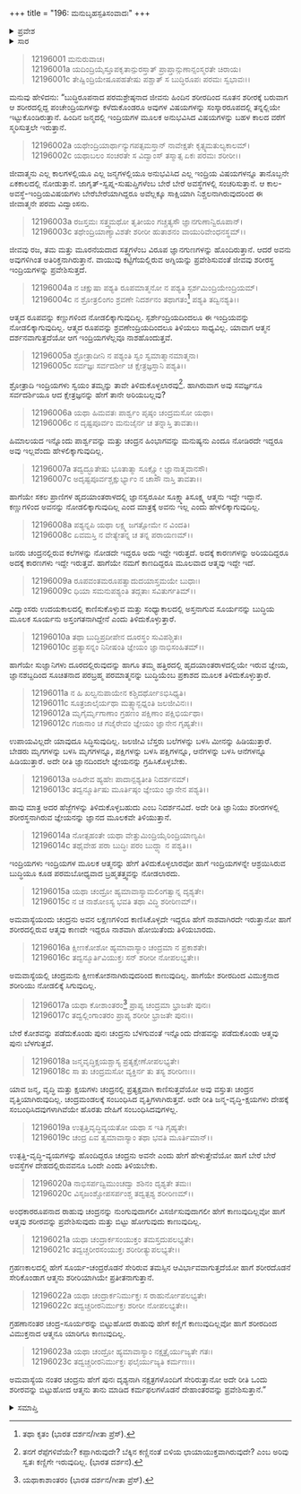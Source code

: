 +++
title = "196: ಮನುಬೃಹಸ್ಪತಿಸಂವಾದಃ"
+++

<details><summary>ಪ್ರವೇಶ</summary>


।।   ಓಂ ಓಂ ನಮೋ ನಾರಾಯಣಾಯ।।   ಶ್ರೀ ವೇದವ್ಯಾಸಾಯ ನಮಃ ।।

ಶ್ರೀ ಕೃಷ್ಣದ್ವೈಪಾಯನ ವೇದವ್ಯಾಸ ವಿರಚಿತ  

**ಶ್ರೀ ಮಹಾಭಾರತ**

**ಶಾಂತಿ ಪರ್ವ**

**ಮೋಕ್ಷಧರ್ಮ ಪರ್ವ**

**ಅಧ್ಯಾಯ 196**


</details>

<details><summary>ಸಾರ</summary>

ಶರೀರೇಂದ್ರಿಯ-ಮನೋಬುದ್ಧಿಗಳಿಗಿಂತಲೂ ಅತಿರಿಕ್ತನಾದ ಆತ್ಮನ ನಿತ್ಯತ್ವದ ಪ್ರತಿಪಾದನೆ (1-23).


</details>

> 12196001 ಮನುರುವಾಚ।  
12196001a ಯದಿಂದ್ರಿಯೈಸ್ತೂಪಕೃತಾನ್ಪುರಸ್ತಾತ್
       ಪ್ರಾಪ್ತಾನ್ಗುಣಾನ್ಸಂಸ್ಮರತೇ ಚಿರಾಯ।  
> 12196001c ತೇಷ್ವಿಂದ್ರಿಯೇಷೂಪಹತೇಷು ಪಶ್ಚಾತ್
       ಸ ಬುದ್ಧಿರೂಪಃ ಪರಮಃ ಸ್ವಭಾವಃ।।  

ಮನುವು ಹೇಳಿದನು: “ಬುದ್ಧಿರೂಪನಾದ ಪರಮಶ್ರೇಷ್ಠನಾದ ಜೀವನು ಹಿಂದಿನ ಶರೀರದಿಂದ ನೂತನ ಶರೀರಕ್ಕೆ ಬರುವಾಗ ಆ ಶರೀರದಲ್ಲಿದ್ದ ಪಂಚೇಂದ್ರಿಯಗಳನ್ನು ಕಳೆದುಕೊಂಡರೂ ಅವುಗಳ ವಿಷಯಗಳನ್ನು ಸಂಸ್ಕಾರರೂಪದಲ್ಲಿ ತನ್ನಲ್ಲಿಯೇ ಇಟ್ಟುಕೊಂಡಿರುತ್ತಾನೆ. ಹಿಂದಿನ ಜನ್ಮದಲ್ಲಿ ಇಂದ್ರಿಯಗಳ ಮೂಲಕ ಅನುಭವಿಸಿದ ವಿಷಯಗಳನ್ನು ಬಹಳ ಕಾಲದ ವರೆಗೆ ಸ್ಮರಿಸುತ್ತಲೇ ಇರುತ್ತಾನೆ.

> 12196002a ಯಥೇಂದ್ರಿಯಾರ್ಥಾನ್ಯುಗಪತ್ಸಮಸ್ತಾನ್
       ನಾವೇಕ್ಷತೇ ಕೃತ್ಸ್ನಮತುಲ್ಯಕಾಲಮ್।  
> 12196002c ಯಥಾಬಲಂ ಸಂಚರತೇ ಸ ವಿದ್ವಾಂಸ್
       ತಸ್ಮಾತ್ಸ ಏಕಃ ಪರಮಃ ಶರೀರೀ।।  

ಜೀವಾತ್ಮನು ಎಲ್ಲ ಕಾಲಗಳಲ್ಲಿಯೂ ಎಲ್ಲ ಜನ್ಮಗಳಲ್ಲಿಯೂ ಅನುಭವಿಸಿದ ಎಲ್ಲ ಇಂದ್ರಿಯ ವಿಷಯಗಳನ್ನೂ ತಾನೊಬ್ಬನೇ ಏಕಕಾಲದಲ್ಲಿ ನೋಡುತ್ತಾನೆ. ಜಾಗೃತ್-ಸ್ವಪ್ನ-ಸುಷುಪ್ತಿಗಳೆಂಬ ಬೇರೆ ಬೇರೆ ಅವಸ್ಥೆಗಳಲ್ಲಿ ಸಂಚರಿಸುತ್ತಾನೆ. ಆ ಕಾಲ-ಅವಸ್ಥೆ-ಇಂದ್ರಿಯವಿಷಯಗಳು ಬೇರೆಬೇರೆಯಾಗಿದ್ದರೂ ಅವೆಲ್ಲಕ್ಕೂ ಸಾಕ್ಷಿಯಾಗಿ ನಿಶ್ಚಲನಾಗಿರುವುದರಿಂದ ಈ ಜೀವಾತ್ಮನೇ ಪರಮ ವಿದ್ವಾಂಸನು.

> 12196003a ರಜಸ್ತಮಃ ಸತ್ತ್ವಮಥೋ ತೃತೀಯಂ
       ಗಚ್ಚತ್ಯಸೌ ಜ್ಞಾನಗುಣಾನ್ವಿರೂಪಾನ್।  
> 12196003c ತಥೇಂದ್ರಿಯಾಣ್ಯಾವಿಶತೇ ಶರೀರೀ
       ಹುತಾಶನಂ ವಾಯುರಿವೇಂಧನಸ್ಥಮ್।।  

ಜೀವವು ರಜ, ತಮ ಮತ್ತು ಮೂರನೆಯದಾದ ಸತ್ತ್ವಗಳೆಂಬ ವಿರೂಪ ಜ್ಞಾನಗುಣಗಳನ್ನು ಹೊಂದಿರುತ್ತಾನೆ. ಆದರೆ ಅವನು ಅವುಗಳಿಗಿಂತ ಅತಿರಿಕ್ತನಾಗಿರುತ್ತಾನೆ. ವಾಯುವು ಕಟ್ಟಿಗೆಯಲ್ಲಿರುವ ಅಗ್ನಿಯನ್ನು ಪ್ರವೇಶಿಸುವಂತೆ ಜೀವವು ಶರೀರಸ್ಥ ಇಂದ್ರಿಯಗಳನ್ನು ಪ್ರವೇಶಿಸುತ್ತದೆ.

> 12196004a ನ ಚಕ್ಷುಷಾ ಪಶ್ಯತಿ ರೂಪಮಾತ್ಮನೋ
       ನ ಪಶ್ಯತಿ ಸ್ಪರ್ಶಮಿಂದ್ರಿಯೇಂದ್ರಿಯಮ್।  
> 12196004c ನ ಶ್ರೋತ್ರಲಿಂಗಂ ಶ್ರವಣೇ ನಿದರ್ಶನಂ
       ತಥಾಗತಂ[^1] ಪಶ್ಯತಿ ತದ್ವಿನಶ್ಯತಿ।।  

ಆತ್ಮದ ರೂಪವನ್ನು ಕಣ್ಣುಗಳಿಂದ ನೋಡಲಿಕ್ಕಾಗುವುದಿಲ್ಲ. ಸ್ಪರ್ಶೇಂದ್ರಿಯದಿಂದಲೂ ಈ ಇಂದ್ರಿಯವನ್ನು ನೋಡಲಿಕ್ಕಾಗುವುದಿಲ್ಲ. ಆತ್ಮದ ರೂಪವನ್ನು ಶ್ರವಣೇಂದ್ರಿಯದಿಂದಲೂ ತಿಳಿಯಲು ಸಾಧ್ಯವಿಲ್ಲ. ಯಾವಾಗ ಆತ್ಮನ ದರ್ಶನವಾಗುತ್ತದೆಯೋ ಆಗ ಇಂದ್ರಿಯಗಳೆಲ್ಲವೂ ನಾಶಹೊಂದುತ್ತವೆ.

> 12196005a ಶ್ರೋತ್ರಾದೀನಿ ನ ಪಶ್ಯಂತಿ ಸ್ವಂ ಸ್ವಮಾತ್ಮಾನಮಾತ್ಮನಾ।  
12196005c ಸರ್ವಜ್ಞಃ ಸರ್ವದರ್ಶೀ ಚ ಕ್ಷೇತ್ರಜ್ಞಸ್ತಾನಿ ಪಶ್ಯತಿ।।

ಶ್ರೋತ್ರಾದಿ ಇಂದ್ರಿಯಗಳು ಸ್ವಯಂ ತಮ್ಮನ್ನು ತಾವೇ ತಿಳಿದುಕೊಳ್ಳಲಾರವು[^2]. ಹಾಗಿರುವಾಗ ಅವು ಸವರ್ಜ್ಞನೂ ಸರ್ವದರ್ಶಿಯೂ ಆದ ಕ್ಷೇತ್ರಜ್ಞನನ್ನು ಹೇಗೆ ತಾನೇ ಅರಿಯಬಲ್ಲವು?

> 12196006a ಯಥಾ ಹಿಮವತಃ ಪಾರ್ಶ್ವಂ ಪೃಷ್ಠಂ ಚಂದ್ರಮಸೋ ಯಥಾ।  
12196006c ನ ದೃಷ್ಟಪೂರ್ವಂ ಮನುಜೈರ್ನ ಚ ತನ್ನಾಸ್ತಿ ತಾವತಾ।।

ಹಿಮಾಲಯದ ಇನ್ನೊಂದು ಪಾರ್ಶ್ವವನ್ನು ಮತ್ತು ಚಂದ್ರನ ಹಿಂಭಾಗವನ್ನು ಮನುಷ್ಯನು ಎಂದೂ ನೋಡಿರದೇ ಇದ್ದರೂ ಅವು ಇಲ್ಲವೆಂದು ಹೇಳಲಿಕ್ಕಾಗುವುದಿಲ್ಲ.

> 12196007a ತದ್ವದ್ಭೂತೇಷು ಭೂತಾತ್ಮಾ ಸೂಕ್ಷ್ಮೋ ಜ್ಞಾನಾತ್ಮವಾನಸೌ।  
12196007c ಅದೃಷ್ಟಪೂರ್ವಶ್ಚಕ್ಷುರ್ಭ್ಯಾಂ ನ ಚಾಸೌ ನಾಸ್ತಿ ತಾವತಾ।।

ಹಾಗೆಯೇ ಸಕಲ ಪ್ರಾಣಿಗಳ ಹೃದಯಾಂತರಾಳದಲ್ಲಿ ಜ್ಞಾನಸ್ವರೂಪೀ ಸೂಕ್ಷ್ಮಾತಿಸೂಕ್ಷ್ಮ ಆತ್ಮನು ಇದ್ದೇ ಇದ್ದಾನೆ. ಕಣ್ಣುಗಳಿಂದ ಅವನನ್ನು ನೋಡಲಿಕ್ಕಾಗುವುದಿಲ್ಲ ಎಂದ ಮಾತ್ರಕ್ಕೆ ಅವನು ಇಲ್ಲ ಎಂದು ಹೇಳಲಿಕ್ಕಾಗುವುದಿಲ್ಲ.

> 12196008a ಪಶ್ಯನ್ನಪಿ ಯಥಾ ಲಕ್ಷ್ಮ ಜಗತ್ಸೋಮೇ ನ ವಿಂದತಿ।  
12196008c ಏವಮಸ್ತಿ ನ ವೇತ್ಯೇತನ್ನ ಚ ತನ್ನ ಪರಾಯಣಮ್।।

ಜನರು ಚಂದ್ರನಲ್ಲಿರುವ ಕಲೆಗಳನ್ನು ನೋಡದೇ ಇದ್ದರೂ ಅದು ಇದ್ದೇ ಇರುತ್ತದೆ. ಅದಕ್ಕೆ ಕಾರಣಗಳನ್ನು ಅರಿಯದಿದ್ದರೂ ಅದಕ್ಕೆ ಕಾರಣಗಳು ಇದ್ದೇ ಇರುತ್ತವೆ. ಹಾಗೆಯೇ ನಮಗೆ ಕಾಣದಿದ್ದರೂ ಮೂಲವಾದ ಆತ್ಮವು ಇದ್ದೇ ಇದೆ.

> 12196009a ರೂಪವಂತಮರೂಪತ್ವಾದುದಯಾಸ್ತಮಯೇ ಬುಧಾಃ।  
12196009c ಧಿಯಾ ಸಮನುಪಶ್ಯಂತಿ ತದ್ಗತಾಃ ಸವಿತುರ್ಗತಿಮ್।।

ವಿದ್ವಾಂಸರು ಉದಯಕಾಲದಲ್ಲಿ ಕಾಣಿಸುಕೊಳ್ಳುವ ಮತ್ತು ಸಂಧ್ಯಾಕಾಲದಲ್ಲಿ ಅಸ್ತನಾಗುವ ಸೂರ್ಯನನ್ನು ಬುದ್ಧಿಯ ಮೂಲಕ ಸೂರ್ಯನು ಅಸ್ತಂಗತನಾಗಿದ್ದೇನೆ ಎಂದು ತಿಳಿದುಕೊಳ್ಳುತ್ತಾರೆ.

> 12196010a ತಥಾ ಬುದ್ಧಿಪ್ರದೀಪೇನ ದೂರಸ್ಥಂ ಸುವಿಪಶ್ಚಿತಃ।  
12196010c ಪ್ರತ್ಯಾಸನ್ನಂ ನಿನೀಷಂತಿ ಜ್ಞೇಯಂ ಜ್ಞಾನಾಭಿಸಂಹಿತಮ್।।

ಹಾಗೆಯೇ ಸುಜ್ಞಾನಿಗಳು ದೂರದಲ್ಲಿರುವುದನ್ನು ಹಾಗೂ ತಮ್ಮ ಹತ್ತಿರದಲ್ಲಿ ಹೃದಯಾಂತರಾಳದಲ್ಲಿಯೇ ಇರುವ ಜ್ಞೇಯ, ಜ್ಞಾನಶಬ್ದದಿಂದ ಸೂಚಿತನಾದ ಪರಬ್ರಹ್ಮ ಪರಮಾತ್ಮನನ್ನು ಬುದ್ಧಿಯೆಂಬ ಪ್ರಕಾಶದ ಮೂಲಕ ತಿಳಿದುಕೊಳ್ಳುತ್ತಾರೆ.

> 12196011a ನ ಹಿ ಖಲ್ವನುಪಾಯೇನ ಕಶ್ಚಿದರ್ಥೋಽಭಿಸಿಧ್ಯತಿ।  
12196011c ಸೂತ್ರಜಾಲೈರ್ಯಥಾ ಮತ್ಸ್ಯಾನ್ಬಧ್ನಂತಿ ಜಲಜೀವಿನಃ।।  
12196012a ಮೃಗೈರ್ಮೃಗಾಣಾಂ ಗ್ರಹಣಂ ಪಕ್ಷಿಣಾಂ ಪಕ್ಷಿಭಿರ್ಯಥಾ।  
12196012c ಗಜಾನಾಂ ಚ ಗಜೈರೇವಂ ಜ್ಞೇಯಂ ಜ್ಞಾನೇನ ಗೃಹ್ಯತೇ।।

ಉಪಾಯವಿಲ್ಲದೇ ಯಾವುದೂ ಸಿದ್ಧಿಸುವುದಿಲ್ಲ. ಜಲಜೀವಿ ಬೆಸ್ತರು ಬಲೆಗಳನ್ನು ಬಳಸಿ ಮೀನನ್ನು ಹಿಡಿಯುತ್ತಾರೆ. ಬೇಡರು ಮೃಗಗಳನ್ನು ಬಳಸಿ ಮೃಗಗಳನ್ನೂ, ಪಕ್ಷಿಗಳನ್ನು ಬಳಸಿ ಪಕ್ಷಿಗಳನ್ನೂ, ಆನೆಗಳನ್ನು ಬಳಸಿ ಆನೆಗಳನ್ನೂ ಹಿಡಿಯುತ್ತಾರೆ. ಅದೇ ರೀತಿ ಜ್ಞಾನದಿಂದಲೇ ಜ್ಞೇಯನನ್ನು ಗ್ರಹಿಸಿಕೊಳ್ಳಬೇಕು.

> 12196013a ಅಹಿರೇವ ಹ್ಯಹೇಃ ಪಾದಾನ್ಪಶ್ಯತೀತಿ ನಿದರ್ಶನಮ್।  
12196013c ತದ್ವನ್ಮೂರ್ತಿಷು ಮೂರ್ತಿಷ್ಠಂ ಜ್ಞೇಯಂ ಜ್ಞಾನೇನ ಪಶ್ಯತಿ।।

ಹಾವು ಮಾತ್ರ ಅದರ ಹೆಜ್ಜೆಗಳನ್ನು ತಿಳಿದುಕೊಳ್ಳಬಹುದು ಎಂಬ ನಿದರ್ಶನವಿದೆ. ಅದೇ ರೀತಿ ಜ್ಞಾನಿಯು ಶರೀರಗಳಲ್ಲಿ ಶರೀರಸ್ಥನಾಗಿರುವ ಜ್ಞೇಯನನ್ನು ಜ್ಞಾನದ ಮೂಲಕವೇ ತಿಳಿಯುತ್ತಾನೆ.

> 12196014a ನೋತ್ಸಹಂತೇ ಯಥಾ ವೇತ್ತುಮಿಂದ್ರಿಯೈರಿಂದ್ರಿಯಾಣ್ಯಪಿ।  
12196014c ತಥೈವೇಹ ಪರಾ ಬುದ್ಧಿಃ ಪರಂ ಬುದ್ಧ್ಯಾ ನ ಪಶ್ಯತಿ।।

ಇಂದ್ರಿಯಗಳು ಇಂದ್ರಿಯಗಳ ಮೂಲಕ ಆತ್ಮನನ್ನು ಹೇಗೆ ತಿಳಿದುಕೊಳ್ಳಲಾರವೋ ಹಾಗೆ ಇಂದ್ರಿಯಗಳನ್ನೇ ಆಶ್ರಯಿಸಿರುವ ಬುದ್ಧಿಯೂ ಕೂಡ ಪರಮಬೋಧ್ಯವಾದ ಬ್ರಹ್ಮತತ್ತ್ವವನ್ನು ನೋಡಲಾರದು.

> 12196015a ಯಥಾ ಚಂದ್ರೋ ಹ್ಯಮಾವಾಸ್ಯಾಮಲಿಂಗತ್ವಾನ್ನ ದೃಶ್ಯತೇ।  
12196015c ನ ಚ ನಾಶೋಽಸ್ಯ ಭವತಿ ತಥಾ ವಿದ್ಧಿ ಶರೀರಿಣಮ್।।

ಅಮವಾಸ್ಯೆಯಂದು ಚಂದ್ರನು ಅವನ ಲಕ್ಷಣಗಳಿಂದ ಕಾಣಿಸಿಕೊಳ್ಳದೇ ಇದ್ದರೂ ಹೇಗೆ ನಾಶವಾಗಿರದೇ ಇರುತ್ತಾನೋ ಹಾಗೆ ಶರೀರದಲ್ಲಿರುವ ಆತ್ಮವು ಕಾಣದೇ ಇದ್ದರೂ ನಾಶವಾಗಿ ಹೋಯಿತೆಂದು ತಿಳಿಯಬಾರದು.

> 12196016a ಕ್ಷೀಣಕೋಶೋ ಹ್ಯಮಾವಾಸ್ಯಾಂ ಚಂದ್ರಮಾ ನ ಪ್ರಕಾಶತೇ।  
12196016c ತದ್ವನ್ಮೂರ್ತಿವಿಯುಕ್ತಃ ಸನ್ ಶರೀರೀ ನೋಪಲಭ್ಯತೇ।।

ಅಮವಾಸ್ಯೆಯಲ್ಲಿ ಚಂದ್ರಮನು ಕ್ಷೀಣಕೋಶನಾಗಿರುವುದರಿಂದ ಕಾಣುವುದಿಲ್ಲ. ಹಾಗೆಯೇ ಶರೀರದಿಂದ ವಿಮುಕ್ತನಾದ ಶರೀರಿಯು ನೋಡಲಿಕ್ಕೆ ಸಿಗುವುದಿಲ್ಲ.

> 12196017a ಯಥಾ ಕೋಶಾಂತರಂ[^3] ಪ್ರಾಪ್ಯ ಚಂದ್ರಮಾ ಭ್ರಾಜತೇ ಪುನಃ।  
12196017c ತದ್ವಲ್ಲಿಂಗಾಂತರಂ ಪ್ರಾಪ್ಯ ಶರೀರೀ ಭ್ರಾಜತೇ ಪುನಃ।।

ಬೇರೆ ಕೋಶವನ್ನು ಪಡೆದುಕೊಂಡು ಪುನಃ ಚಂದ್ರನು ಬೆಳಗುವಂತೆ ಇನ್ನೊಂದು ದೇಹವನ್ನು ಪಡೆದುಕೊಂಡು ಆತ್ಮವು ಪುನಃ ಬೆಳಗುತ್ತದೆ.

> 12196018a ಜನ್ಮವೃದ್ಧಿಕ್ಷಯಶ್ಚಾಸ್ಯ ಪ್ರತ್ಯಕ್ಷೇಣೋಪಲಭ್ಯತೇ।  
12196018c ಸಾ ತು ಚಂದ್ರಮಸೋ ವ್ಯಕ್ತಿರ್ನ ತು ತಸ್ಯ ಶರೀರಿಣಃ।।

ಯಾವ ಜನ್ಮ, ವೃದ್ಧಿ ಮತ್ತು ಕ್ಷಯಗಳು ಚಂದ್ರನಲ್ಲಿ ಪ್ರತ್ಯಕ್ಷವಾಗಿ ಕಾಣಿಸುತ್ತವೆಯೋ ಅವು ವಸ್ತುತಃ ಚಂದ್ರನ ವೃತ್ತಿಯಾಗಿರುವುದಿಲ್ಲ. ಚಂದ್ರಮಂಡಲಕ್ಕೆ ಸಂಬಂಧಿಸಿದ ವೃತ್ತಿಗಳಾಗಿರುತ್ತವೆ. ಅದೇ ರೀತಿ ಜನ್ಮ-ವೃದ್ಧಿ-ಕ್ಷಯಗಳು ದೇಹಕ್ಕೆ ಸಂಬಂಧಿಸಿದವುಗಳಾಗಿವೆಯೇ ಹೊರತು ದೇಹಿಗೆ ಸಂಬಂಧಿಸಿದವುಗಳಲ್ಲ.

> 12196019a ಉತ್ಪತ್ತಿವೃದ್ಧಿವ್ಯಯತೋ ಯಥಾ ಸ ಇತಿ ಗೃಹ್ಯತೇ।  
12196019c ಚಂದ್ರ ಏವ ತ್ವಮಾವಾಸ್ಯಾಂ ತಥಾ ಭವತಿ ಮೂರ್ತಿಮಾನ್।।

ಉತ್ಪತ್ತಿ-ವೃದ್ಧಿ-ವ್ಯಯಗಳನ್ನು ಹೊಂದಿದ್ದರೂ ಚಂದ್ರನು ಅವನೇ ಎಂದು ಹೇಗೆ ಹೇಳುತ್ತೇವೆಯೋ ಹಾಗೆ ಬೇರೆ ಬೇರೆ ಅವಸ್ಥೆಗಳ ದೇಹದಲ್ಲಿರುವವನೂ ಒಂದೇ ಎಂದು ತಿಳಿಯಬೇಕು.

> 12196020a ನಾಭಿಸರ್ಪದ್ವಿಮುಂಚದ್ವಾ ಶಶಿನಂ ದೃಶ್ಯತೇ ತಮಃ।  
12196020c ವಿಸೃಜಂಶ್ಚೋಪಸರ್ಪಂಶ್ಚ ತದ್ವತ್ಪಶ್ಯ ಶರೀರಿಣಮ್।।

ಅಂಧಕಾರರೂಪನಾದ ರಾಹುವು ಚಂದ್ರನನ್ನು ನುಂಗುವುದಾಗಲೀ ವಿಸರ್ಜಿಸುವುದಾಗಲೀ ಹೇಗೆ ಕಾಣುವುದಿಲ್ಲವೋ ಹಾಗೆ ಆತ್ಮವು ಶರೀರವನ್ನು ಪ್ರವೇಶಿಸುವುದು ಮತ್ತು ಬಿಟ್ಟು ಹೋಗುವುದು ಕಾಣುವುದಿಲ್ಲ.

> 12196021a ಯಥಾ ಚಂದ್ರಾರ್ಕಸಂಯುಕ್ತಂ ತಮಸ್ತದುಪಲಭ್ಯತೇ।  
12196021c ತದ್ವಚ್ಚರೀರಸಂಯುಕ್ತಃ ಶರೀರೀತ್ಯುಪಲಭ್ಯತೇ।।

ಗ್ರಹಣಕಾಲದಲ್ಲಿ ಹೇಗೆ ಸೂರ್ಯ-ಚಂದ್ರರೊಡನೆ ಸೇರಿರುವ ತಮಸ್ಸಿನ ಆವಿರ್ಭಾವವಾಗುತ್ತದೆಯೋ ಹಾಗೆ ಶರೀರದೊಡನೆ ಸೇರಿಕೊಂಡಾಗ ಆತ್ಮನು ಶರೀರಿಯಾಗಿಯೇ ಪ್ರತೀತನಾಗುತ್ತಾನೆ.

> 12196022a ಯಥಾ ಚಂದ್ರಾರ್ಕನಿರ್ಮುಕ್ತಃ ಸ ರಾಹುರ್ನೋಪಲಭ್ಯತೇ।  
12196022c ತದ್ವಚ್ಚರೀರನಿರ್ಮುಕ್ತಃ ಶರೀರೀ ನೋಪಲಭ್ಯತೇ।।

ಗ್ರಹಣಾನಂತರ ಚಂದ್ರ-ಸೂರ್ಯರನ್ನು ಬಿಟ್ಟುಹೋದ ರಾಹುವು ಹೇಗೆ ಕಣ್ಣಿಗೆ ಕಾಣುವುದಿಲ್ಲವೋ ಹಾಗೆ ಶರೀರದಿಂದ ವಿಮುಕ್ತನಾದ ಆತ್ಮನೂ ಯಾರಿಗೂ ಕಾಣುವುದಿಲ್ಲ.

> 12196023a ಯಥಾ ಚಂದ್ರೋ ಹ್ಯಮಾವಾಸ್ಯಾಂ ನಕ್ಷತ್ರೈರ್ಯುಜ್ಯತೇ ಗತಃ।  
12196023c ತದ್ವಚ್ಚರೀರನಿರ್ಮುಕ್ತಃ ಫಲೈರ್ಯುಜ್ಯತಿ ಕರ್ಮಣಃ।।

ಅಮವಾಸ್ಯೆಯ ನಂತರ ಚಂದ್ರನು ಹೇಗೆ ಪುನಃ ದೃಶ್ಯನಾಗಿ ನಕ್ಷತ್ರಗಳೊಂದಿಗೆ ಸೇರಿರುತ್ತಾನೋ ಅದೇ ರೀತಿ ಒಂದು ಶರೀರವನ್ನು ಬಿಟ್ಟುಹೋದ ಆತ್ಮನು ತಾನು ಮಾಡಿದ ಕರ್ಮಫಲಗಳೊಡನೆ ದೇಹಾಂತರವನ್ನು ಪ್ರವೇಶಿಸುತ್ತಾನೆ.”


<details><summary>ಸಮಾಪ್ತಿ</summary>

ಇತಿ ಶ್ರೀಮಹಾಭಾರತೇ ಶಾಂತಿಪರ್ವಣಿ ಮೋಕ್ಷಧರ್ಮಪರ್ವಣಿ ಮನುಬೃಹಸ್ಪತಿಸಂವಾದೇ ಷಟ್ನವತ್ಯಧಿಕಶತಮೋಽಧ್ಯಾಯಃ।।  
ಇದು ಶ್ರೀಮಹಾಭಾರತದಲ್ಲಿ ಶಾಂತಿಪರ್ವದಲ್ಲಿ ಮೋಕ್ಷಧರ್ಮಪರ್ವದಲ್ಲಿ ಮನುಬೃಹಸ್ಪತಿಸಂವಾದ ಎನ್ನುವ ನೂರಾತೊಂಭತ್ತಾರನೇ ಅಧ್ಯಾಯವು.


</details>

[^1]: ತಥಾ ಕೃತಂ (ಭಾರತ ದರ್ಶನ/ಗೀತಾ ಪ್ರೆಸ್).

[^2]: ತನಗೆ ರೆಪ್ಪೆಗಳಿವೆಯೇ? ಕಪ್ಪಾಗಿರುವುದೇ? ಬೆಕ್ಕಿನ ಕಣ್ಣಿನಂತೆ ಬಿಳಿಯ ಛಾಯಾಯುಕ್ತವಾಗಿರುವುದೇ? ಎಂಬ ಅರಿವು ಸ್ವತಃ ಕಣ್ಣಿಗೇ ಇರುವುದಿಲ್ಲ. (ಭಾರತ ದರ್ಶನ).

[^3]: ಯಥಾಕಾಶಾಂತರಂ (ಭಾರತ ದರ್ಶನ/ಗೀತಾ ಪ್ರೆಸ್).
